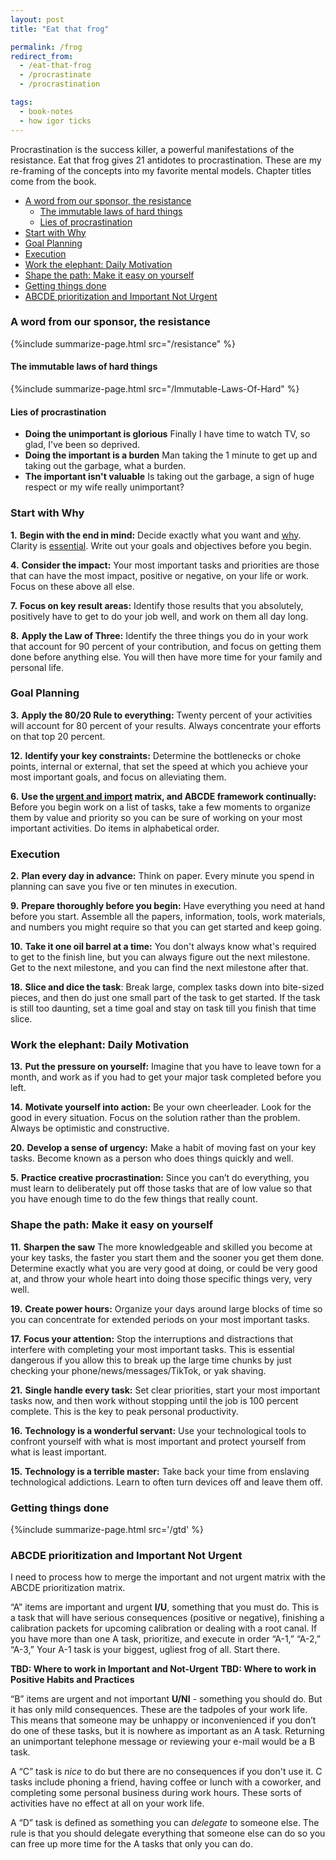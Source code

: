 ```yaml
---
layout: post
title: "Eat that frog"

permalink: /frog
redirect_from:
  - /eat-that-frog
  - /procrastinate
  - /procrastination

tags:
  - book-notes
  - how igor ticks
---
```


Procrastination is the success killer, a powerful manifestations of the resistance. Eat that frog gives 21 antidotes to procrastination. These are my re-framing of the concepts into my favorite mental models. Chapter titles come from the book.

<!-- prettier-ignore-start -->

<!-- vim-markdown-toc GFM -->

- [A word from our sponsor, the resistance](#a-word-from-our-sponsor-the-resistance)
    - [The immutable laws of hard things](#the-immutable-laws-of-hard-things)
    - [Lies of procrastination](#lies-of-procrastination)
- [Start with Why](#start-with-why)
- [Goal Planning](#goal-planning)
- [Execution](#execution)
- [Work the elephant: Daily Motivation](#work-the-elephant-daily-motivation)
- [Shape the path: Make it easy on yourself](#shape-the-path-make-it-easy-on-yourself)
- [Getting things done](#getting-things-done)
- [ABCDE prioritization and Important Not Urgent](#abcde-prioritization-and-important-not-urgent)

<!-- vim-markdown-toc -->
<!-- prettier-ignore-end -->

### A word from our sponsor, the resistance

{%include summarize-page.html src="/resistance" %}


#### The immutable laws of hard things

{%include summarize-page.html src="/Immutable-Laws-Of-Hard" %}

#### Lies of procrastination

- **Doing the unimportant is glorious** Finally I have time to watch TV, so glad, I've been so deprived.
- **Doing the important is a burden** Man taking the 1 minute to get up and taking out the garbage, what a burden.
- **The important isn't valuable** Is taking out the garbage, a sign of huge respect or my wife really unimportant?


### Start with Why

**1.** **Begin with the end in mind:** Decide exactly what you want and [why](/eulogy). Clarity is [essential](/essential). Write out your goals and objectives before you begin.

**4.** **Consider the impact:** Your most important tasks and priorities are those that can have the most impact, positive or negative, on your life or work. Focus on these above all else.

**7.** **Focus on key result areas:** Identify those results that you absolutely, positively have to get to do your job well, and work on them all day long.

**8.** **Apply the Law of Three:** Identify the three things you do in your work that account for 90 percent of your contribution, and focus on getting them done before anything else. You will then have more time for your family and personal life.

### Goal Planning

**3.** **Apply the 80/20 Rule to everything:** Twenty percent of your activities will account for 80 percent of your results. Always concentrate your efforts on that top 20 percent.

**12.** **Identify your key constraints:** Determine the bottlenecks or choke points, internal or external, that set the speed at which you achieve your most important goals, and focus on alleviating them.

**6.** **Use the [urgent and import](/first-things-first) matrix, and ABCDE framework continually:** Before you begin work on a list of tasks, take a few moments to organize them by value and priority so you can be sure of working on your most important activities. Do items in alphabetical order.

### Execution

**2.** **Plan every day in advance:** Think on paper. Every minute you spend in planning can save you five or ten minutes in execution.

**9.** **Prepare thoroughly before you begin:** Have everything you need at hand before you start. Assemble all the papers, information, tools, work materials, and numbers you might require so that you can get started and keep going.

**10.** **Take it one oil barrel at a time:** You don't always know what's required to get to the finish line, but you can always figure out the next milestone. Get to the next milestone, and you can find the next milestone after that.

**18.** **Slice and dice the task**: Break large, complex tasks down into bite-sized pieces, and then do just one small part of the task to get started. If the task is still too daunting, set a time goal and stay on task till you finish that time slice.

### Work the elephant: Daily Motivation

**13.** **Put the pressure on yourself:** Imagine that you have to leave town for a month, and work as if you had to get your major task completed before you left.

**14.** **Motivate yourself into action:** Be your own cheerleader. Look for the good in every situation. Focus on the solution rather than the problem. Always be optimistic and constructive.

**20.** **Develop a sense of urgency:** Make a habit of moving fast on your key tasks. Become known as a person who does things quickly and well.

**5.** **Practice creative procrastination:** Since you can’t do everything, you must learn to deliberately put off those tasks that are of low value so that you have enough time to do the few things that really count.

### Shape the path: Make it easy on yourself

**11.** **Sharpen the saw** The more knowledgeable and skilled you become at your key tasks, the faster you start them and the sooner you get them done. Determine exactly what you are very good at doing, or could be very good at, and throw your whole heart into doing those specific things very, very well.

**19.** **Create power hours:** Organize your days around large blocks of time so you can concentrate for extended periods on your most important tasks.

**17.** **Focus your attention:** Stop the interruptions and distractions that interfere with completing your most important tasks. This is essential dangerous if you allow this to break up the large time chunks by just checking your phone/news/messages/TikTok, or yak shaving.

**21.** **Single handle every task:** Set clear priorities, start your most important tasks now, and then work without stopping until the job is 100 percent complete. This is the key to peak personal productivity.

**16.** **Technology is a wonderful servant:** Use your technological tools to confront yourself with what is most important and protect yourself from what is least important.

**15.** **Technology is a terrible master:** Take back your time from enslaving technological addictions. Learn to often turn devices off and leave them off.

### Getting things done

{%include summarize-page.html src='/gtd' %}

### ABCDE prioritization and Important Not Urgent

I need to process how to merge the important and not urgent matrix with the ABCDE prioritization matrix.

“A” items are important and urgent **I/U**, something that you must do. This is a task that will have serious consequences (positive or negative), finishing a calibration packets for upcoming calibration or dealing with a root canal. If you have more than one A task, prioritize, and execute in order “A-1,” “A-2,” “A-3,” Your A-1 task is your biggest, ugliest frog of all. Start there.

**TBD: Where to work in Important and Not-Urgent**
**TBD: Where to work in Positive Habits and Practices**

“B” items are urgent and not important **U/NI** - something you should do. But it has only mild consequences. These are the tadpoles of your work life. This means that someone may be unhappy or inconvenienced if you don’t do one of these tasks, but it is nowhere as important as an A task. Returning an unimportant telephone message or reviewing your e-mail would be a B task.

A “C” task is _nice_ to do but there are no consequences if you don't use it. C tasks include phoning a friend, having coffee or lunch with a coworker, and completing some personal business during work hours. These sorts of activities have no effect at all on your work life.

A “D” task is defined as something you can _delegate_ to someone else. The rule is that you should delegate everything that someone else can do so you can free up more time for the A tasks that only you can do.

